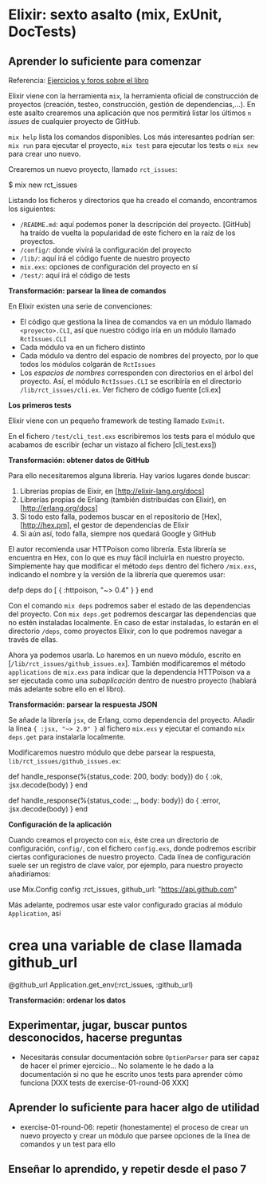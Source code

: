 # Elixir: sexto asalto (mix, ExUnit, DocTests)

## Aprender lo suficiente para comenzar

Referencia: [Ejercicios y foros sobre el libro](https://forums.pragprog.com/forums/322)

Elixir viene con la herramienta `mix`, la herramienta oficial de construcción de proyectos (creación, testeo, construcción, gestión de dependencias,...). En este asalto crearemos una aplicación que nos permitirá listar los últimos `n` *issues* de cualquier proyecto de GitHub.

`mix help` lista los comandos disponibles. Los más interesantes podrían ser: `mix run` para ejecutar el proyecto, `mix test` para ejecutar los tests o `mix new` para crear uno nuevo.

Crearemos un nuevo proyecto, llamado `rct_issues`:

  $ mix new rct_issues

Listando los ficheros y directorios que ha creado el comando, encontramos los siguientes:

- `/README.md`: aquí podemos poner la descripción del proyecto. [GitHub] ha traído de vuelta la popularidad de este fichero en la raiz de los proyectos.
- `/config/`: donde vivirá la configuración del proyecto
- `/lib/`: aquí irá el código fuente de nuestro proyecto
- `mix.exs`: opciones de configuración del proyecto en sí
- `/test/`: aquí irá el código de tests

**Transformación: parsear la línea de comandos**

En Elixir existen una serie de convenciones:

- El código que gestiona la línea de comandos va en un módulo llamado `<proyecto>.CLI`, así que nuestro código iría en un módulo llamado `RctIssues.CLI`
- Cada módulo va en un fichero distinto
- Cada módulo va dentro del espacio de nombres del proyecto, por lo que todos los módulos colgarán de `RctIssues`
- Los *espacios de nombres* corresponden con directorios en el árbol del proyecto. Así, el módulo `RctIssues.CLI` se escribiría en el directorio `/lib/rct_issues/cli.ex`. Ver fichero de código fuente [cli.ex]

**Los primeros tests**

Elixir viene con un pequeño framework de testing llamado `ExUnit`.

En el fichero `/test/cli_test.exs` escribiremos los tests para el módulo que acabamos de escribir (echar un vistazo al fichero [cli_test.exs])

**Transformación: obtener datos de GitHub**

Para ello necesitaremos alguna librería. Hay varios lugares donde buscar:

1. Librerías propias de Eixir, en [http://elixir-lang.org/docs]
2. Librerías propias de Erlang (también distribuidas con Elixir), en [http://erlang.org/docs]
3. Si todo esto falla, podemos buscar en el repositorio de [Hex], [http://hex.pm], el gestor de dependencias de Elixir
4. Si aún así, todo falla, siempre nos quedará Google y GitHub

El autor recomienda usar HTTPoison como librería. Esta librería se encuentra en Hex, con lo que es muy fácil incluirla en nuestro proyecto. Simplemente hay que modificar el método `deps` dentro del fichero `/mix.exs`, indicando el nombre y la versión de la librería que queremos usar:

  defp deps do
    [
      { :httpoison, "~> 0.4" }
    }
  end

Con el comando `mix deps` podremos saber el estado de las dependencias del proyecto. Con `mix deps.get` podremos descargar las dependencias que no estén instaladas localmente. En caso de estar instaladas, lo estarán en el directorio `/deps`, como proyectos Elixir, con lo que podremos navegar a través de ellas.

Ahora ya podemos usarla. Lo haremos en un nuevo módulo, escrito en [`/lib/rct_issues/github_issues.ex`]. También modificaremos el método `applications` de `mix.exs` para indicar que la dependencia HTTPoison va a ser ejecutada como una *subaplicación* dentro de nuestro proyecto (hablará más adelante sobre ello en el libro).

**Transformación: parsear la respuesta JSON**

Se añade la librería `jsx`, de Erlang, como dependencia del proyecto. Añadir la línea `{ :jsx, "~> 2.0" }` al fichero `mix.exs` y ejecutar el comando `mix deps.get` para instalarla localmente.

Modificaremos nuestro módulo que debe parsear la respuesta, `lib/rct_issues/github_issues.ex`:

  def handle_response(%{status_code: 200, body: body}) do
    { :ok, :jsx.decode(body) }
  end          

  def handle_response(%{status_code:   _, body: body}) do
    { :error, :jsx.decode(body) }
  end          

**Configuración de la aplicación**

Cuando creamos el proyecto con `mix`, éste crea un directorio de configuración, `config/`, con el fichero `config.exs`, donde podremos escribir ciertas configuraciones de nuestro proyecto.
Cada línea de configuración suele ser un registro de clave valor, por ejemplo, para nuestro proyecto añadiríamos:

  use Mix.Config
  config :rct_issues, github_url: "https://api.github.com"

Más adelante, podremos usar este valor configurado gracias al módulo `Application`, así

  # crea una variable de clase llamada github_url
  @github_url Application.get_env(:rct_issues, :github_url)

**Transformación: ordenar los datos**



## Experimentar, jugar, buscar puntos desconocidos, hacerse preguntas

- Necesitarás consular documentación sobre `OptionParser` para ser capaz de hacer el primer ejercicio... No solamente le he dado a la documentación si no que he escrito unos tests para aprender cómo funciona [XXX tests de exercise-01-round-06 XXX]

## Aprender lo suficiente para hacer algo de utilidad

- exercise-01-round-06: repetir (honestamente) el proceso de crear un nuevo proyecto y crear un módulo que parsee opciones de la línea de comandos y un test para ello

## Enseñar lo aprendido, y repetir desde el paso 7

